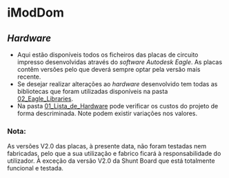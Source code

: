 # iModDom
## *Hardware*
- Aqui estão disponíveis todos os ficheiros das placas de circuito impresso desenvolvidas através do *software Autodesk Eagle*. As placas contêm versões pelo que deverá sempre optar pela versão mais recente.
- Se desejar realizar alterações ao *hardware* desenvolvido tem todas as bibliotecas que foram utilizadas disponíveis na pasta [02_Eagle_Libraries](https://github.com/ipleiria-robotics/iModDom/tree/main/1_Documentacao/2_Hardware/02_Eagle_Libraries "02_Eagle_Libraries").
- Na pasta [01_Lista_de_Hardware](https://github.com/ipleiria-robotics/iModDom/blob/main/1_Documentacao/2_Hardware/01_Lista_de_Hardware "01_Lista_de_Hardware") pode verificar os custos do projeto de forma descriminada. Note podem existir variações nos valores.
### Nota:
As versões V2.0 das placas, à presente data, não foram testadas nem fabricadas, pelo que a sua utilização e fabrico ficará à responsabilidade do utilizador. À exceção da versão V2.0 da Shunt Board que está totalmente funcional e testada.

